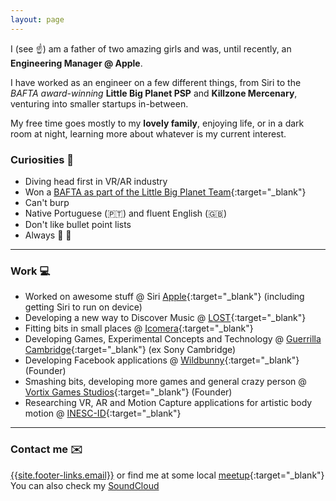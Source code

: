 ```yaml
---
layout: page
---
```


I (see :point_up:) am a father of two amazing girls and was, until recently, an **Engineering Manager @ Apple**.  

I have worked as an engineer on a few different things, from Siri to the 
_BAFTA award-winning_ **Little Big Planet PSP** and **Killzone Mercenary**, 
venturing into smaller startups in-between.

My free time goes mostly to my **lovely family**, enjoying life, or in a dark room at night,
learning more about whatever is my current interest.

### Curiosities 🌟

* Diving head first in VR/AR industry   
* Won a [BAFTA as part of the Little Big Planet Team](http://www.bafta.org/games/awards/2010-winners-nominees,2475,BA.html){:target="_blank"}
* Can't burp
* Native Portuguese (🇵🇹) and fluent English (🇬🇧)
* Don't like bullet point lists  
* Always 🔴 💊  

-----

### Work 💻

* Worked on awesome stuff @ Siri [Apple](https://www.apple.com/){:target="_blank"} (including getting Siri to run on device)  
* Developing a new way to Discover Music @
[LOST](http://lost.am/){:target="_blank"}
* Fitting bits in small places @ [Icomera](http://www.icomera.com/){:target="_blank"}
* Developing Games, Experimental Concepts and Technology @
[Guerrilla Cambridge](http://www.worldwidestudios.net/cambridge){:target="_blank"}
(ex Sony Cambridge)
* Developing Facebook applications @ [Wildbunny](http://wildbunny.co.uk/){:target="_blank"}
(Founder)
* Smashing bits, developing more games and general crazy person
@ [Vortix Games Studios](http://blog.vortixgames.com/){:target="_blank"} (Founder)
* Researching VR, AR and Motion Capture applications for artistic body motion @
[INESC-ID](http://www.inesc-id.pt/){:target="_blank"}

-----

### Contact me ✉️

[{{site.footer-links.email}}](mailto:{{site.footer-links.email}})
or find me at some local
[meetup](http://www.meetup.com/members/11995734/){:target="_blank"}  
You can also check my [SoundCloud](https://soundcloud.com/user2026704/tracks)
